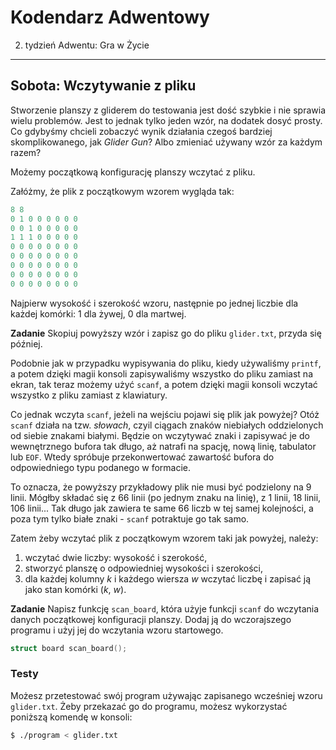 Kodendarz Adwentowy
===================

2. tydzień Adwentu: Gra w Życie
---

## Sobota: Wczytywanie z pliku

Stworzenie planszy z gliderem do testowania jest dość szybkie i nie sprawia
wielu problemów. Jest to jednak tylko jeden wzór, na dodatek dosyć prosty.
Co gdybyśmy chcieli zobaczyć wynik działania czegoś bardziej skomplikowanego,
jak *Glider Gun*? Albo zmieniać używany wzór za każdym razem?

Możemy początkową konfigurację planszy wczytać z pliku.

Załóżmy, że plik z początkowym wzorem wygląda tak:

```C
8 8
0 1 0 0 0 0 0 0
0 0 1 0 0 0 0 0
1 1 1 0 0 0 0 0
0 0 0 0 0 0 0 0
0 0 0 0 0 0 0 0
0 0 0 0 0 0 0 0
0 0 0 0 0 0 0 0
0 0 0 0 0 0 0 0
```

Najpierw wysokość i szerokość wzoru, następnie po jednej liczbie dla każdej
komórki: 1 dla żywej, 0 dla martwej.

**Zadanie** Skopiuj powyższy wzór i zapisz go do pliku `glider.txt`,
przyda się później.

Podobnie jak w przypadku wypisywania do pliku, kiedy używaliśmy `printf`, a potem
dzięki magii konsoli zapisywaliśmy wszystko do pliku zamiast na ekran,
tak teraz możemy użyć `scanf`, a potem dzięki magii konsoli wczytać wszystko
z pliku zamiast z klawiatury.

Co jednak wczyta `scanf`, jeżeli na wejściu pojawi się plik jak powyżej?
Otóż `scanf` działa na tzw. *słowach*, czyil ciągach znaków niebiałych
oddzielonych od siebie znakami białymi. Będzie on wczytywać znaki i zapisywać
je do wewnętrznego bufora tak długo, aż natrafi na spację, nową linię, tabulator
lub `EOF`. Wtedy spróbuje przekonwertować zawartość bufora do odpowiedniego
typu podanego w formacie.

To oznacza, że powyższy przykładowy plik nie musi być podzielony na 9 linii.
Mógłby składać się z 66 linii (po jednym znaku na linię), z 1 linii, 18 linii,
106 linii... Tak długo jak zawiera te same 66 liczb w tej samej kolejności,
a poza tym tylko białe znaki - `scanf` potraktuje go tak samo.

Zatem żeby wczytać plik z początkowym wzorem taki jak powyżej, należy:
1. wczytać dwie liczby: wysokość i szerokość,
2. stworzyć planszę o odpowiedniej wysokości i szerokości,
3. dla każdej kolumny *k* i każdego wiersza *w* wczytać liczbę i zapisać ją
jako stan komórki (*k*, *w*).

**Zadanie** Napisz funkcję `scan_board`, która użyje funkcji `scanf` do wczytania
danych początkowej konfiguracji planszy. Dodaj ją do wczorajszego programu
i użyj jej do wczytania wzoru startowego.

```C
struct board scan_board();
```

### Testy

Możesz przetestować swój program używając zapisanego wcześniej wzoru `glider.txt`.
Żeby przekazać go do programu, możesz wykorzystać poniższą komendę w konsoli:

```bash
$ ./program < glider.txt
```
